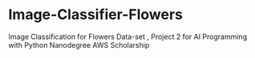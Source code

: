 # Image-Classifier-Flowers
Image Classification for Flowers Data-set , Project 2 for  AI Programming with Python Nanodegree AWS Scholarship
